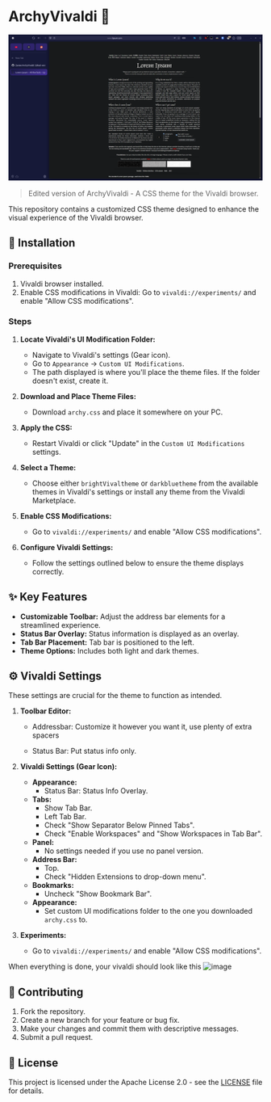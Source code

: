 # ArchyVivaldi 🎨


![image](https://raw.githubusercontent.com/Zavian/ArchyVivaldi/main/src/archy_preview.png)

> Edited version of ArchyVivaldi - A CSS theme for the Vivaldi browser.

This repository contains a customized CSS theme designed to enhance the visual experience of the Vivaldi browser.

## 🚀 Installation

### Prerequisites

1.  Vivaldi browser installed.
2.  Enable CSS modifications in Vivaldi: Go to `vivaldi://experiments/` and enable "Allow CSS modifications".

### Steps

1.  **Locate Vivaldi's UI Modification Folder:**
    *   Navigate to Vivaldi's settings (Gear icon).
    *   Go to `Appearance` -> `Custom UI Modifications`.
    *   The path displayed is where you'll place the theme files. If the folder doesn't exist, create it.

2.  **Download and Place Theme Files:**
    *   Download `archy.css` and place it somewhere on your PC.

3.  **Apply the CSS:**
    *   Restart Vivaldi or click "Update" in the `Custom UI Modifications` settings.

4.  **Select a Theme:**
    *   Choose either `brightVivaltheme` or `darkbluetheme` from the available themes in Vivaldi's settings or install any theme from the Vivaldi Marketplace.

5.  **Enable CSS Modifications:**
    *   Go to `vivaldi://experiments/` and enable "Allow CSS modifications".

8.  **Configure Vivaldi Settings:**
    *   Follow the settings outlined below to ensure the theme displays correctly.

## ✨ Key Features

*   **Customizable Toolbar:** Adjust the address bar elements for a streamlined experience.
*   **Status Bar Overlay:**  Status information is displayed as an overlay.
*   **Tab Bar Placement:**  Tab bar is positioned to the left.
*   **Theme Options:** Includes both light and dark themes.

## ⚙️ Vivaldi Settings

These settings are crucial for the theme to function as intended.

1.  **Toolbar Editor:** 
    *   Addressbar: Customize it however you want it, use plenty of extra spacers

    *   Status Bar: Put status info only.

2.  **Vivaldi Settings (Gear Icon):**

    *   **Appearance:**
        *   Status Bar: Status Info Overlay.
    *   **Tabs:**
        *   Show Tab Bar.
        *   Left Tab Bar.
        *   Check "Show Separator Below Pinned Tabs".
        *   Check "Enable Workspaces" and "Show Workspaces in Tab Bar".
    *   **Panel:**
        *   No settings needed if you use no panel version.
    *   **Address Bar:**
        *   Top.
        *   Check "Hidden Extensions to drop-down menu".
    *   **Bookmarks:**
        *   Uncheck "Show Bookmark Bar".
    *   **Appearance:**
        *   Set custom UI modifications folder to the one you downloaded `archy.css` to.

3.  **Experiments:**

    *   Go to `vivaldi://experiments/` and enable "Allow CSS modifications".


When everything is done, your vivaldi should look like this
![image](https://raw.githubusercontent.com/Zavian/ArchyVivaldi/main/src/after_setting.png)

## 🤝 Contributing

1.  Fork the repository.
2.  Create a new branch for your feature or bug fix.
3.  Make your changes and commit them with descriptive messages.
4.  Submit a pull request.

## 📜 License

This project is licensed under the Apache License 2.0 - see the [LICENSE](LICENSE) file for details.

